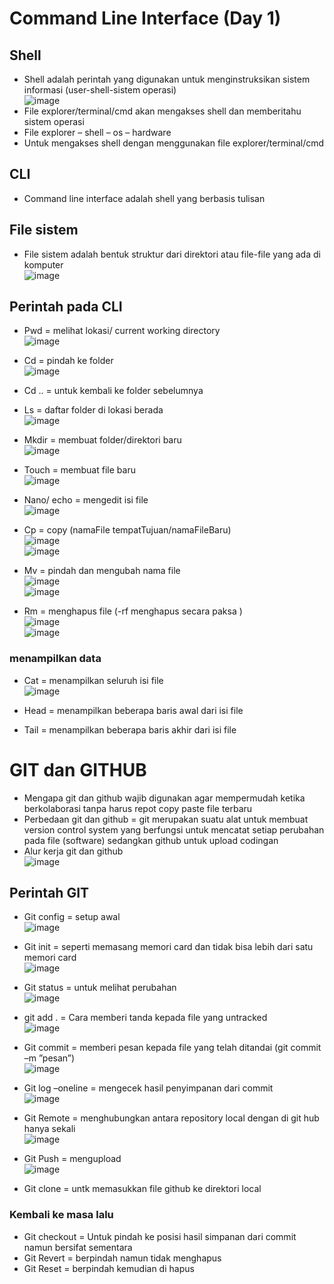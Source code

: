# Command Line Interface (Day 1)
## Shell
- Shell adalah perintah yang digunakan untuk menginstruksikan sistem informasi 
(user-shell-sistem operasi)
<br>![image](https://user-images.githubusercontent.com/85721388/192085757-e33770a3-2639-4161-ba07-9a547e140b51.png) 
- File explorer/terminal/cmd akan mengakses shell dan memberitahu sistem operasi 
- File explorer – shell – os – hardware
-	Untuk mengakses shell dengan menggunakan file explorer/terminal/cmd

## CLI
-	Command line interface adalah shell yang berbasis tulisan

## File sistem
-	File sistem adalah bentuk struktur dari direktori atau file-file yang ada di komputer
<br>![image](https://user-images.githubusercontent.com/85721388/192085782-29b987c3-111d-479e-8b8d-eb39cfc6ab22.png)
 
## Perintah pada CLI
-	Pwd = melihat lokasi/ current working directory
 <br>![image](https://user-images.githubusercontent.com/85721388/192085804-b54162b7-2ba0-4c19-ab42-8d0ae1675b2a.png)

-	Cd = pindah ke folder
<br>![image](https://user-images.githubusercontent.com/85721388/192085821-e13a1688-4e7f-4ec7-9b9c-bf0875928e4d.png)
 
-	Cd .. = untuk kembali ke folder sebelumnya

-	Ls = daftar folder di lokasi berada
<br>![image](https://user-images.githubusercontent.com/85721388/192085846-3802cbf6-16d5-4299-b989-123f79ca139c.png)
 
-	Mkdir = membuat folder/direktori baru
<br>![image](https://user-images.githubusercontent.com/85721388/192085872-82dea4b0-5668-43d1-9f9b-f6e3eb997d00.png)

-	Touch = membuat file baru
<br>![image](https://user-images.githubusercontent.com/85721388/192085875-310d05e9-9132-42cf-9a71-0b3afdf6f2dd.png)

-	Nano/ echo = mengedit isi file
<br>![image](https://user-images.githubusercontent.com/85721388/192085882-12d3ce13-facb-49e0-93ab-c1e7c63b4ab9.png)

-	Cp = copy (namaFile tempatTujuan/namaFileBaru)
<br>![image](https://user-images.githubusercontent.com/85721388/192085895-9ce09d3a-37ae-49aa-a93f-794ffacebc5a.png)
<br>![image](https://user-images.githubusercontent.com/85721388/192085905-aa88fb00-6e9b-4d0e-b5fa-0e763566065d.png)

-	Mv = pindah dan mengubah nama file
<br>![image](https://user-images.githubusercontent.com/85721388/192085913-48ddda45-7a3f-4c81-9f48-cb96bf20e51c.png)
<br>![image](https://user-images.githubusercontent.com/85721388/192085921-45f15499-4602-43a6-bbaf-a98c3a845f03.png)

- Rm = menghapus file (-rf menghapus secara paksa )
<br>![image](https://user-images.githubusercontent.com/85721388/192085930-4d9a70eb-6cbe-49f2-a559-49d7a26631bd.png)
<br>![image](https://user-images.githubusercontent.com/85721388/192085933-745fb5d9-9b2f-4a8f-bcd1-236637da1b05.png)

### menampilkan data 
-	Cat = menampilkan seluruh isi file
<br>![image](https://user-images.githubusercontent.com/85721388/192085892-346196fc-d17c-4678-917f-93d4d9459a68.png)
 
-	Head = menampilkan beberapa baris awal dari isi file
-	Tail = menampilkan beberapa baris akhir dari isi file

# GIT dan GITHUB
-	Mengapa git dan github wajib digunakan agar mempermudah ketika berkolaborasi tanpa harus repot copy paste file terbaru
-	Perbedaan git dan github = git merupakan suatu alat untuk membuat version control system yang berfungsi untuk mencatat setiap perubahan pada file (software) sedangkan github untuk upload codingan
-	Alur kerja git dan github
<br>![image](https://user-images.githubusercontent.com/85721388/192086436-ba70e224-ca2b-4532-9a7b-6e82af2a103e.png)

## Perintah GIT
- Git config = setup awal
<br>![image](https://user-images.githubusercontent.com/85721388/192086327-c8661655-b7a8-467c-aec9-c81a05dd393f.png)

-	Git init = seperti memasang memori card dan tidak bisa lebih dari satu memori card
<br>![image](https://user-images.githubusercontent.com/85721388/192086332-52311b82-a3b8-4672-867a-7577b7a47663.png)

-	Git status = untuk melihat perubahan
<br>![image](https://user-images.githubusercontent.com/85721388/192086337-a6c611b1-9524-46e6-a1ab-c53c41620c6b.png)
 
-	git add . = Cara memberi tanda kepada file yang untracked
<br>![image](https://user-images.githubusercontent.com/85721388/192086350-ec8eeaf5-4e36-4d6c-934a-1c9702cc8f02.png)
 
-	Git commit = memberi pesan kepada file yang telah ditandai (git commit –m ”pesan”)
<br>![image](https://user-images.githubusercontent.com/85721388/192086373-6ca53171-803d-43aa-af9a-693dca773648.png)
 
-	Git log –oneline = mengecek hasil penyimpanan dari commit
<br>![image](https://user-images.githubusercontent.com/85721388/192086390-103e3619-edc4-4a29-9930-c58cd6ef4daf.png)

-	Git Remote = menghubungkan antara repository local dengan di git hub hanya sekali
<br>![image](https://user-images.githubusercontent.com/85721388/192086405-43d521d1-f382-47b9-b0ec-f94e4a1c8ee7.png)
 
- Git Push = mengupload
<br>![image](https://user-images.githubusercontent.com/85721388/192086409-149f1a7c-0ecb-438f-94d1-cb125f200e47.png)

- Git clone =  untk memasukkan file github ke direktori local

### Kembali ke masa lalu
-	Git checkout = Untuk pindah ke posisi hasil simpanan dari commit namun bersifat sementara
-	Git Revert = berpindah namun tidak menghapus
-	Git Reset = berpindah kemudian di hapus

 
 

 

